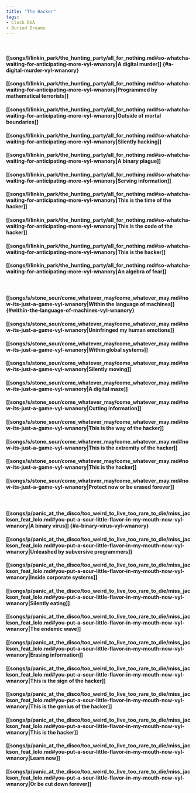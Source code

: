 ```yaml
---
title: "The Hacker"
tags:
- Clock DVA
- Buried Dreams
---
```

&nbsp;
#### [[songs/l/linkin_park/the_hunting_party/all_for_nothing.md#so-whatcha-waiting-for-anticipating-more-vyl-wnanory|A digital murder]] {#a-digital-murder-vyl-wnanory}
#### [[songs/l/linkin_park/the_hunting_party/all_for_nothing.md#so-whatcha-waiting-for-anticipating-more-vyl-wnanory|Programmed by mathematical terrorists]]
#### [[songs/l/linkin_park/the_hunting_party/all_for_nothing.md#so-whatcha-waiting-for-anticipating-more-vyl-wnanory|Outside of mortal boundaries]]
#### [[songs/l/linkin_park/the_hunting_party/all_for_nothing.md#so-whatcha-waiting-for-anticipating-more-vyl-wnanory|Silently hacking]]
#### [[songs/l/linkin_park/the_hunting_party/all_for_nothing.md#so-whatcha-waiting-for-anticipating-more-vyl-wnanory|A binary plague]]
#### [[songs/l/linkin_park/the_hunting_party/all_for_nothing.md#so-whatcha-waiting-for-anticipating-more-vyl-wnanory|Serving information]]
#### [[songs/l/linkin_park/the_hunting_party/all_for_nothing.md#so-whatcha-waiting-for-anticipating-more-vyl-wnanory|This is the time of the hacker]]
#### [[songs/l/linkin_park/the_hunting_party/all_for_nothing.md#so-whatcha-waiting-for-anticipating-more-vyl-wnanory|This is the code of the hacker]]
#### [[songs/l/linkin_park/the_hunting_party/all_for_nothing.md#so-whatcha-waiting-for-anticipating-more-vyl-wnanory|This is the hacker]]
#### [[songs/l/linkin_park/the_hunting_party/all_for_nothing.md#so-whatcha-waiting-for-anticipating-more-vyl-wnanory|An algebra of fear]]
&nbsp;
#### [[songs/s/stone_sour/come_whatever_may/come_whatever_may.md#now-its-just-a-game-vyl-wnanory|Within the language of machines]] {#within-the-language-of-machines-vyl-wnanory}
#### [[songs/s/stone_sour/come_whatever_may/come_whatever_may.md#now-its-just-a-game-vyl-wnanory|Uninfringed my human emotions]]
#### [[songs/s/stone_sour/come_whatever_may/come_whatever_may.md#now-its-just-a-game-vyl-wnanory|Within global systems]]
#### [[songs/s/stone_sour/come_whatever_may/come_whatever_may.md#now-its-just-a-game-vyl-wnanory|Silently moving]]
#### [[songs/s/stone_sour/come_whatever_may/come_whatever_may.md#now-its-just-a-game-vyl-wnanory|A digital maze]]
#### [[songs/s/stone_sour/come_whatever_may/come_whatever_may.md#now-its-just-a-game-vyl-wnanory|Cutting information]]
#### [[songs/s/stone_sour/come_whatever_may/come_whatever_may.md#now-its-just-a-game-vyl-wnanory|This is the way of the hacker]]
#### [[songs/s/stone_sour/come_whatever_may/come_whatever_may.md#now-its-just-a-game-vyl-wnanory|This is the extremity of the hacker]]
#### [[songs/s/stone_sour/come_whatever_may/come_whatever_may.md#now-its-just-a-game-vyl-wnanory|This is the hacker]]
#### [[songs/s/stone_sour/come_whatever_may/come_whatever_may.md#now-its-just-a-game-vyl-wnanory|Protect now or be erased forever]]
&nbsp;
#### [[songs/p/panic_at_the_disco/too_weird_to_live_too_rare_to_die/miss_jackson_feat_lolo.md#you-put-a-sour-little-flavor-in-my-mouth-now-vyl-wnanory|A binary virus]] {#a-binary-virus-vyl-wnanory}
#### [[songs/p/panic_at_the_disco/too_weird_to_live_too_rare_to_die/miss_jackson_feat_lolo.md#you-put-a-sour-little-flavor-in-my-mouth-now-vyl-wnanory|Unleashed by subversive programmers]]
#### [[songs/p/panic_at_the_disco/too_weird_to_live_too_rare_to_die/miss_jackson_feat_lolo.md#you-put-a-sour-little-flavor-in-my-mouth-now-vyl-wnanory|Inside corporate systems]]
#### [[songs/p/panic_at_the_disco/too_weird_to_live_too_rare_to_die/miss_jackson_feat_lolo.md#you-put-a-sour-little-flavor-in-my-mouth-now-vyl-wnanory|Silently eating]]
#### [[songs/p/panic_at_the_disco/too_weird_to_live_too_rare_to_die/miss_jackson_feat_lolo.md#you-put-a-sour-little-flavor-in-my-mouth-now-vyl-wnanory|The endemic wave]]
#### [[songs/p/panic_at_the_disco/too_weird_to_live_too_rare_to_die/miss_jackson_feat_lolo.md#you-put-a-sour-little-flavor-in-my-mouth-now-vyl-wnanory|Erasing information]]
#### [[songs/p/panic_at_the_disco/too_weird_to_live_too_rare_to_die/miss_jackson_feat_lolo.md#you-put-a-sour-little-flavor-in-my-mouth-now-vyl-wnanory|This is the sign of the hacker]]
#### [[songs/p/panic_at_the_disco/too_weird_to_live_too_rare_to_die/miss_jackson_feat_lolo.md#you-put-a-sour-little-flavor-in-my-mouth-now-vyl-wnanory|This is the genius of the hacker]]
#### [[songs/p/panic_at_the_disco/too_weird_to_live_too_rare_to_die/miss_jackson_feat_lolo.md#you-put-a-sour-little-flavor-in-my-mouth-now-vyl-wnanory|This is the hacker]]
#### [[songs/p/panic_at_the_disco/too_weird_to_live_too_rare_to_die/miss_jackson_feat_lolo.md#you-put-a-sour-little-flavor-in-my-mouth-now-vyl-wnanory|Learn now]]
#### [[songs/p/panic_at_the_disco/too_weird_to_live_too_rare_to_die/miss_jackson_feat_lolo.md#you-put-a-sour-little-flavor-in-my-mouth-now-vyl-wnanory|Or be cut down forever]]
